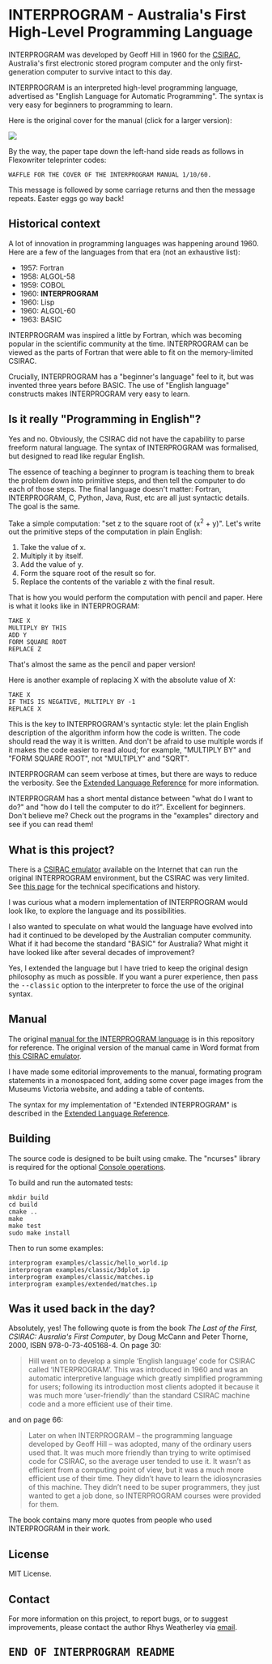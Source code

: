 INTERPROGRAM - Australia's First High-Level Programming Language
================================================================

INTERPROGRAM was developed by Geoff Hill in 1960 for the
[CSIRAC](https://en.wikipedia.org/wiki/CSIRAC), Australia's first
electronic stored program computer and the only first-generation
computer to survive intact to this day.

INTERPROGRAM is an interpreted high-level programming language, advertised as
"English Language for Automatic Programming".  The syntax is very easy
for beginners to programming to learn.

Here is the original cover for the manual (click for a larger version):

<a href="doc/interprogram-manual-cover.jpg"><img src="doc/interprogram-manual-cover-small.jpg"/></a>

By the way, the paper tape down the left-hand side reads as follows in
Flexowriter teleprinter codes:

    WAFFLE FOR THE COVER OF THE INTERPROGRAM MANUAL 1/10/60.

This message is followed by some carriage returns and then the
message repeats.  Easter eggs go way back!

## Historical context

A lot of innovation in programming languages was happening around 1960.
Here are a few of the languages from that era (not an exhaustive list):

* 1957: Fortran
* 1958: ALGOL-58
* 1959: COBOL
* 1960: <b>INTERPROGRAM</b>
* 1960: Lisp
* 1960: ALGOL-60
* 1963: BASIC

INTERPROGRAM was inspired a little by Fortran, which was becoming popular
in the scientific community at the time.  INTERPROGRAM can be viewed as the
parts of Fortran that were able to fit on the memory-limited CSIRAC.

Crucially, INTERPROGRAM has a "beginner's language" feel to it, but was
invented three years before BASIC.  The use of "English language" constructs
makes INTERPROGRAM very easy to learn.

## Is it really "Programming in English"?

Yes and no.  Obviously, the CSIRAC did not have the capability to parse
freeform natural language.  The syntax of INTERPROGRAM was formalised,
but designed to read like regular English.

The essence of teaching a beginner to program is teaching them to break the
problem down into primitive steps, and then tell the computer to do each of
those steps.  The final language doesn't matter: Fortran, INTERPROGRAM, C,
Python, Java, Rust, etc are all just syntactic details.  The goal is the same.

Take a simple computation: "set z to the square root of (x<sup>2</sup> + y)".
Let's write out the primitive steps of the computation in plain English:

1. Take the value of x.
2. Multiply it by itself.
3. Add the value of y.
4. Form the square root of the result so for.
5. Replace the contents of the variable z with the final result.

That is how you would perform the computation with pencil and paper.
Here is what it looks like in INTERPROGRAM:

    TAKE X
    MULTIPLY BY THIS
    ADD Y
    FORM SQUARE ROOT
    REPLACE Z

That's almost the same as the pencil and paper version!

Here is another example of replacing X with the absolute value of X:

    TAKE X
    IF THIS IS NEGATIVE, MULTIPLY BY -1
    REPLACE X

This is the key to INTERPROGRAM's syntactic style: let the plain English
description of the algorithm inform how the code is written.  The
code should read the way it is written.  And don't be afraid to use
multiple words if it makes the code easier to read aloud; for example,
"MULTIPLY BY" and "FORM SQUARE ROOT", not "MULTIPLY" and "SQRT".

INTERPROGRAM can seem verbose at times, but there are ways to reduce
the verbosity.  See the [Extended Language Reference](doc/reference.md)
for more information.

INTERPROGRAM has a short mental distance between "what do I want to do?"
and "how do I tell the computer to do it?".  Excellent for beginners.
Don't believe me?  Check out the programs in the "examples" directory and
see if you can read them!

## What is this project?

There is a [CSIRAC emulator](https://cis.unimelb.edu.au/about/csirac/emulator)
available on the Internet that can run the original INTERPROGRAM environment,
but the CSIRAC was very limited.  See [this page](doc/CSIRAC-history.md) for
the technical specifications and history.

I was curious what a modern implementation of INTERPROGRAM would look like,
to explore the language and its possibilities.

I also wanted to speculate on what would the language have evolved into
had it continued to be developed by the Australian computer community.
What if it had become the standard "BASIC" for Australia?  What might it
have looked like after several decades of improvement?

Yes, I extended the language but I have tried to keep the original
design philosophy as much as possible.  If you want a purer experience,
then pass the <tt>--classic</tt> option to the interpreter to force the
use of the original syntax.

## Manual

The original [manual for the INTERPROGRAM language](doc/INTERMAN.pdf)
is in this repository for reference.  The original version of the
manual came in Word format from [this CSIRAC emulator](https://cis.unimelb.edu.au/about/csirac/emulator).

I have made some editorial improvements to the manual, formating program
statements in a monospaced font, adding some cover page images
from the Museums Victoria website, and adding a table of contents.

The syntax for my implementation of "Extended INTERPROGRAM" is described
in the [Extended Language Reference](doc/reference.md).

## Building

The source code is designed to be built using cmake.  The "ncurses"
library is required for the optional [Console operations](doc/ref-console.md).

To build and run the automated tests:

    mkdir build
    cd build
    cmake ..
    make
    make test
    sudo make install

Then to run some examples:

    interprogram examples/classic/hello_world.ip
    interprogram examples/classic/3dplot.ip
    interprogram examples/classic/matches.ip
    interprogram examples/extended/matches.ip

## Was it used back in the day?

Absolutely, yes!  The following quote is from the book <i>The Last of the First,
CSIRAC: Ausralia's First Computer</i>, by Doug McCann and Peter Thorne, 2000,
ISBN 978-0-73-405168-4.  On page 30:

> Hill went on to develop a simple ‘English language’ code for CSIRAC called ‘INTERPROGRAM’. This was introduced in 1960 and was an automatic interpretive language which greatly simplified programming for users; following its introduction most clients adopted it because it was much more ‘user-friendly’ than the standard CSIRAC machine code and a more efficient use of their time.

and on page 66:

> Later on when INTERPROGRAM – the programming language developed by Geoff Hill – was adopted, many of the ordinary users used that. It was much more friendly than trying to write optimised code for CSIRAC, so the average user tended to use it. It wasn’t as efficient from a computing point of view, but it was a much more efficient use of their time. They didn’t have to learn the idiosyncrasies of this machine. They didn’t need to be super programmers, they just wanted to get a job done, so INTERPROGRAM courses were provided for them.

The book contains many more quotes from people who used INTERPROGRAM in
their work.

## License

MIT License.

## Contact

For more information on this project, to report bugs, or to suggest
improvements, please contact the author Rhys Weatherley via
[email](mailto:rhys.weatherley@gmail.com).

## <tt>END OF INTERPROGRAM README</tt>
